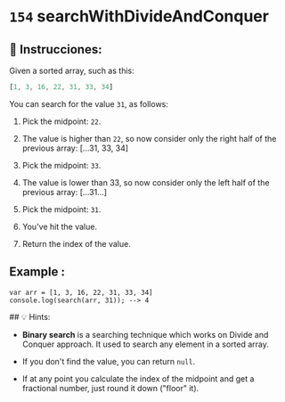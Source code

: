 # `154` searchWithDivideAndConquer

## 📝 Instrucciones:

Given a sorted array, such as this:

```js
[1, 3, 16, 22, 31, 33, 34]
```

You can search for the value `31`, as follows:

1. Pick the midpoint: `22`.

2. The value is higher than `22`, so now consider only the right half of the previous array:
[...31, 33, 34]

3. Pick the midpoint: `33`.

4. The value is lower than 33, so now consider only the left half of the previous array:
[...31...]

5. Pick the midpoint: `31`.

6. You've hit the value.

7. Return the index of the value.

## Example : 

```Js
var arr = [1, 3, 16, 22, 31, 33, 34]
console.log(search(arr, 31)); --> 4
```

## 💡 Hints:

+ **Binary search** is a searching technique which works on Divide and Conquer approach. It used to search any element in a sorted array.  

+ If you don't find the value, you can return `null`.

+ If at any point you calculate the index of the midpoint and get a fractional number, just round it down ("floor" it).

